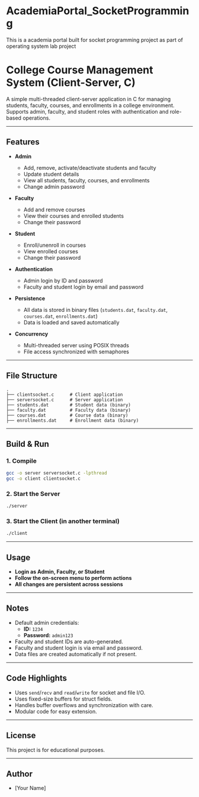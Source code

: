 # AcademiaPortal_SocketProgramming
This is a academia portal built for socket programming project as part of operating system lab project
# College Course Management System (Client-Server, C)

A simple multi-threaded client-server application in C for managing students, faculty, courses, and enrollments in a college environment.  
Supports admin, faculty, and student roles with authentication and role-based operations.

---

## Features

- **Admin**
  - Add, remove, activate/deactivate students and faculty
  - Update student details
  - View all students, faculty, courses, and enrollments
  - Change admin password

- **Faculty**
  - Add and remove courses
  - View their courses and enrolled students
  - Change their password

- **Student**
  - Enroll/unenroll in courses
  - View enrolled courses
  - Change their password

- **Authentication**
  - Admin login by ID and password
  - Faculty and student login by email and password

- **Persistence**
  - All data is stored in binary files (`students.dat`, `faculty.dat`, `courses.dat`, `enrollments.dat`)
  - Data is loaded and saved automatically

- **Concurrency**
  - Multi-threaded server using POSIX threads
  - File access synchronized with semaphores

---

## File Structure

```
.
├── clientsocket.c      # Client application
├── serversocket.c      # Server application
├── students.dat        # Student data (binary)
├── faculty.dat         # Faculty data (binary)
├── courses.dat         # Course data (binary)
├── enrollments.dat     # Enrollment data (binary)
```

---

## Build & Run

### 1. Compile

```sh
gcc -o server serversocket.c -lpthread
gcc -o client clientsocket.c
```

### 2. Start the Server

```sh
./server
```

### 3. Start the Client (in another terminal)

```sh
./client
```

---

## Usage

- **Login as Admin, Faculty, or Student**
- **Follow the on-screen menu to perform actions**
- **All changes are persistent across sessions**

---

## Notes

- Default admin credentials:  
  - **ID:** `1234`  
  - **Password:** `admin123`
- Faculty and student IDs are auto-generated.
- Faculty and student login is via email and password.
- Data files are created automatically if not present.

---

## Code Highlights

- Uses `send`/`recv` and `read`/`write` for socket and file I/O.
- Uses fixed-size buffers for struct fields.
- Handles buffer overflows and synchronization with care.
- Modular code for easy extension.

---

## License

This project is for educational purposes.

---

## Author

- [Your Name]
